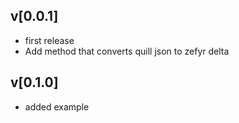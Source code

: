 ## v[0.0.1]

* first release
* Add method that converts quill json to zefyr delta

## v[0.1.0]
* added example